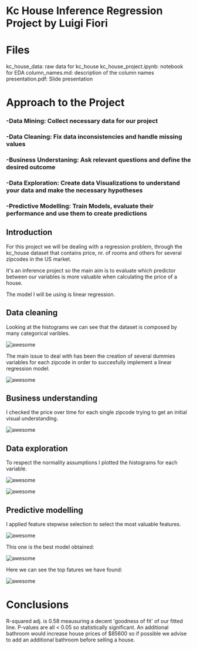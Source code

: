 # Kc House Inference Regression Project by Luigi Fiori

# Files

kc_house_data: raw data for kc_house
kc_house_project.ipynb: notebook for EDA
column_names.md: description of the column names
presentation.pdf: Slide presentation

# Approach to the Project

### -Data Mining: Collect necessary data for our project
### -Data Cleaning: Fix data inconsistencies and handle missing values
### -Business Understaning: Ask relevant questions and define the desired outcome
### -Data Exploration: Create data Visualizations to understand your data and make the necessary hypotheses
### -Predictive Modelling: Train Models, evaluate their performance and use them to create predictions



## Introduction

For this project we will be dealing with a regression problem, through the kc_house dataset that contains price, nr. of rooms and others for several zipcodes in the US market.

It's an inference project so the main aim is to evaluate which predictor between our variables is more valuable when calculating the price of a house.

The model I will be using is linear regression.


## Data cleaning

Looking at the histograms we can see that the dataset is composed by many categorical varibles.

![awesome](https://raw.githubusercontent.com/illumi91/Kc_regression_inference_project/master/kc_dataset_images/cat_var.PNG)

The main issue to deal with has been the creation of several dummies variables for each zipcode in order to succesfully implement a linear regression model.

![awesome](https://raw.githubusercontent.com/illumi91/Kc_regression_inference_project/master/kc_dataset_images/dummies.PNG)


## Business understanding

I checked the price over time for each single zipcode trying to get an initial visual understanding.

![awesome](https://raw.githubusercontent.com/illumi91/Kc_regression_inference_project/master/kc_dataset_images/Capture.PNG)


## Data exploration

To respect the normality assumptions I plotted the histograms for each variable.

![awesome](https://raw.githubusercontent.com/illumi91/Kc_regression_inference_project/master/kc_dataset_images/hist.PNG)

![awesome](https://raw.githubusercontent.com/illumi91/Kc_regression_inference_project/master/kc_dataset_images/matrix.PNG)


## Predictive modelling

I applied feature stepwise selection to select the most valuable features.

![awesome](https://raw.githubusercontent.com/illumi91/Kc_regression_inference_project/master/kc_dataset_images/stepwise.PNG)

This one is the best model obtained:

![awesome](https://raw.githubusercontent.com/illumi91/Kc_regression_inference_project/master/kc_dataset_images/final_model.PNG)

Here we can see the top fatures we have found:

![awesome](https://raw.githubusercontent.com/illumi91/Kc_regression_inference_project/master/kc_dataset_images/most_imp_feat.PNG)



# Conclusions

R-squared adj. is 0.58 meausuring a decent 'goodness of fit' of our fitted line.
P-values are all < 0.05 so statistically significant.
An additional bathroom would increase house prices of $85600 so if possible we advise to add an additional bathroom before selling a house.